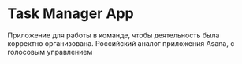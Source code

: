 # Task Manager App

Приложение для работы в команде, чтобы деятельность была корректно организована. Российский аналог приложения Asana, с голосовым управлением
